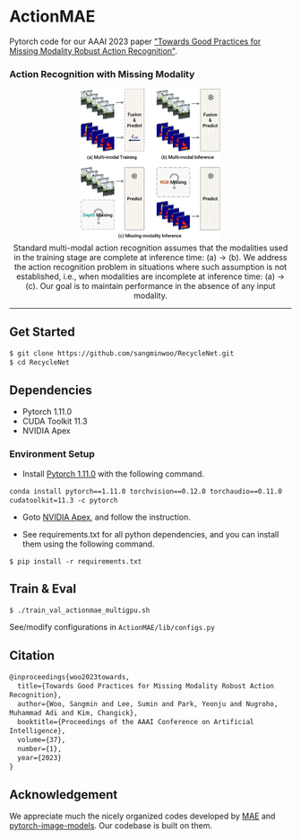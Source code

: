 # ActionMAE
Pytorch code for our AAAI 2023 paper ["Towards Good Practices for Missing Modality Robust Action Recognition"](https://arxiv.org/abs/2211.13916).

### Action Recognition with Missing Modality
<div align="center">
  <img width="50%" alt="Missing Modality Action Recognition" src="figure/missing_modality.png">
</div>
<div align="center">
	Standard multi-modal action recognition assumes that the modalities used in the training stage are complete at inference time: (a) → (b). We address the action recognition problem in situations where such assumption is not established,
	i.e., when modalities are incomplete at inference time: (a) →
	(c). Our goal is to maintain performance in the absence of
	any input modality.
</div>

---

## Get Started
```
$ git clone https://github.com/sangminwoo/RecycleNet.git
$ cd RecycleNet
```

## Dependencies 
- Pytorch 1.11.0
- CUDA Toolkit 11.3
- NVIDIA Apex

### Environment Setup
- Install [Pytorch 1.11.0](https://pytorch.org/get-started/previous-versions/#linux-and-windows-4) with the following command.

```
conda install pytorch==1.11.0 torchvision==0.12.0 torchaudio==0.11.0 cudatoolkit=11.3 -c pytorch
```

- Goto [NVIDIA Apex](https://github.com/NVIDIA/apex#linux), and follow the instruction.

- See requirements.txt for all python dependencies, and you can install them using the following command.

```
$ pip install -r requirements.txt
```

## Train & Eval

```
$ ./train_val_actionmae_multigpu.sh
```

See/modify configurations in ``ActionMAE/lib/configs.py``

## Citation

    @inproceedings{woo2023towards,
      title={Towards Good Practices for Missing Modality Robust Action Recognition},
      author={Woo, Sangmin and Lee, Sumin and Park, Yeonju and Nugroho, Muhammad Adi and Kim, Changick},
      booktitle={Proceedings of the AAAI Conference on Artificial Intelligence},
      volume={37},
      number={1},
      year={2023}
    }

## Acknowledgement
We appreciate much the nicely organized codes developed by [MAE](https://github.com/facebookresearch/mae) and [pytorch-image-models](https://github.com/rwightman/pytorch-image-models). Our codebase is built on them.